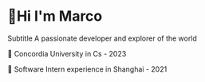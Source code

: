 #  👋Hi I'm Marco 

Subtitle
 A passionate developer and explorer of the world
 
:school: Concordia University in Cs - 2023

:office: Software Intern experience in Shanghai - 2021

